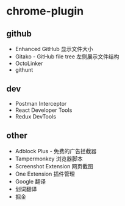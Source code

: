 # chrome-plugin 

## github 

- Enhanced GitHub 显示文件大小
- Gitako - GitHub file tree 左侧展示文件结构
- OctoLinker
- githunt

## dev

- Postman Interceptor
- React Developer Tools
- Redux DevTools

## other

- Adblock Plus - 免费的广告拦截器
- Tampermonkey 浏览器脚本
- Screenshot Extension 网页截图
- One Extension 插件管理
- Google 翻译
- 划词翻译
- 掘金